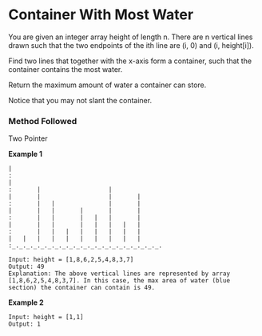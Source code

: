 
# Container With Most Water

You are given an integer array height of length n. There are n vertical lines drawn such that the two endpoints of the ith line are (i, 0) and (i, height[i]).

Find two lines that together with the x-axis form a container, such that the container contains the most water.

Return the maximum amount of water a container can store.

Notice that you may not slant the container.

### Method Followed
Two Pointer

**Example 1**
```
|
:
|
:       |                   |
|       |                   |       |
:       |   |               |       |
|       |   |       |       |       |
:       |   |       |   |   |       |
|       |   |       |   |   |   |   |
:       |   |   |   |   |   |   |   |
|   |   |   |   |   |   |   |   |   |
:_._._._._._._._._._._._._._._._._._._._._.
```
```
Input: height = [1,8,6,2,5,4,8,3,7]
Output: 49
Explanation: The above vertical lines are represented by array [1,8,6,2,5,4,8,3,7]. In this case, the max area of water (blue section) the container can contain is 49.
```
**Example 2**
```
Input: height = [1,1]
Output: 1
```